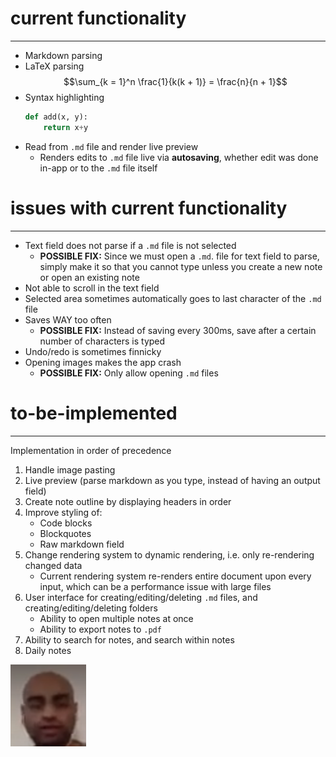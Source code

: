 # current functionality
---
- Markdown parsing
- LaTeX parsing
    $$\sum_{k = 1}^n \frac{1}{k(k + 1)} = \frac{n}{n + 1}$$
- Syntax highlighting
    ```python
    def add(x, y):
        return x+y
    ```
- Read from `.md` file and render live preview
    - Renders edits to `.md` file live via **autosaving**, whether edit was done in-app or to the `.md` file itself

# issues with current functionality 
---
- Text field does not parse if a `.md` file is not selected
    - **POSSIBLE FIX:** Since we must open a `.md`. file for text field to parse, simply make it so that you cannot type unless you create a new note or open an existing note
- Not able to scroll in the text field
- Selected area sometimes automatically goes to last character of the `.md` file
- Saves WAY too often
    - **POSSIBLE FIX:** Instead of saving every 300ms, save after a certain number of characters is typed
- Undo/redo is sometimes finnicky
- Opening images makes the app crash
    - **POSSIBLE FIX:** Only allow opening `.md` files

# to-be-implemented
---
Implementation in order of precedence

1. Handle image pasting
2. Live preview (parse markdown as you type, instead of having an output field)
3. Create note outline by displaying headers in order
4. Improve styling of:
    - Code blocks
    - Blockquotes
    - Raw markdown field
5. Change rendering system to dynamic rendering, i.e. only re-rendering changed data
    - Current rendering system re-renders entire document upon every input, which can be a performance issue with large files
6. User interface for creating/editing/deleting `.md` files, and creating/editing/deleting folders
    - Ability to open multiple notes at once
    - Ability  to export notes to `.pdf`
7. Ability to search for notes, and search within notes
8. Daily notes

![karthik](./zoomconference.png)